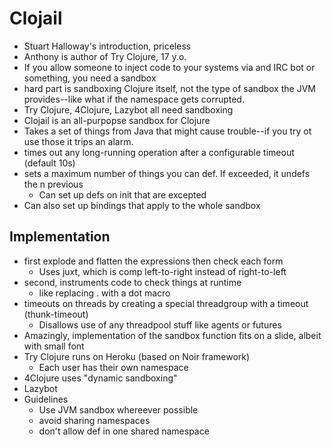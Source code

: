 # Clojail
* Stuart Halloway's introduction, priceless
* Anthony is author of Try Clojure, 17 y.o.
* If you allow someone to inject code to your systems via and IRC bot
  or something, you need a sandbox
* hard part is sandboxing Clojure itself, not the type of sandbox the
  JVM provides--like what if the namespace gets corrupted.
* Try Clojure, 4Clojure, Lazybot all need sandboxing
* Clojail is an all-purpopse sandbox for Clojure
* Takes a set of things from Java that might cause trouble--if you try
  ot use those it trips an alarm.
* times out any long-running operation after a configurable timeout
  (default 10s)
* sets a maximum number of things you can def.  If exceeded, it undefs
  the n previous
  * Can set up defs on init that are excepted
* Can also set up bindings that apply to the whole sandbox

## Implementation
* first explode and flatten the expressions then check each form
  * Uses juxt, which is comp left-to-right instead of right-to-left
* second, instruments code to check things at runtime
  * like replacing . with a dot macro
* timeouts on threads by creating a special threadgroup with a timeout
  (thunk-timeout)
  * Disallows use of any threadpool stuff like agents or futures
* Amazingly, implementation of the sandbox function fits on a slide,
  albeit with small font
* Try Clojure runs on Heroku (based on Noir framework)
  * Each user has their own namespace
* 4Clojure uses "dynamic sandboxing"
* Lazybot
* Guidelines
  * Use JVM sandbox whereever possible
  * avoid sharing namespaces
  * don't allow def in one shared namespace




